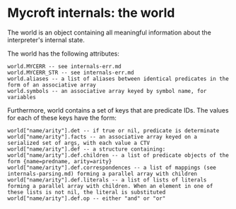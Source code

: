 # Mycroft internals: the world

The world is an object containing all meaningful information about the interpreter's internal state.

The world has the following attributes:

	world.MYCERR -- see internals-err.md
	world.MYCERR_STR -- see internals-err.md
	world.aliases -- a list of aliases between identical predicates in the form of an associative array
	world.symbols -- an associative array keyed by symbol name, for variables

Furthermore, world contains a set of keys that are predicate IDs. The values for each of these keys have the form:

	world["name/arity"].det -- if true or nil, predicate is determinate
	world["name/arity"].facts -- an associative array keyed on a serialized set of args, with each value a CTV
	world["name/arity"].def -- a structure containing:
	world["name/arity"].def.children -- a list of predicate objects of the form {name=predname, arity=arity}
	world["name/arity"].def.correspondences -- a list of mappings (see internals-parsing.md) forming a parallel array with children
	world["name/arity"].def.literals -- a list of lists of literals forming a parallel array with children. When an element in one of these lists is not nil, the literal is substituted
	world["name/arity"].def.op -- either "and" or "or"
	
	 
